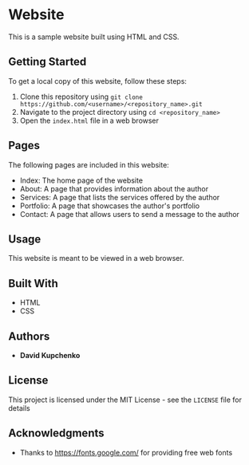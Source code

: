 # Website

This is a sample website built using HTML and CSS.

## Getting Started

To get a local copy of this website, follow these steps:

1. Clone this repository using `git clone https://github.com/<username>/<repository_name>.git`
2. Navigate to the project directory using `cd <repository_name>`
3. Open the `index.html` file in a web browser

## Pages

The following pages are included in this website:

* Index: The home page of the website
* About: A page that provides information about the author
* Services: A page that lists the services offered by the author
* Portfolio: A page that showcases the author's portfolio
* Contact: A page that allows users to send a message to the author

## Usage

This website is meant to be viewed in a web browser.

## Built With

* HTML
* CSS

## Authors

* **David Kupchenko**

## License

This project is licensed under the MIT License - see the `LICENSE` file for details

## Acknowledgments

* Thanks to <https://fonts.google.com/> for providing free web fonts
